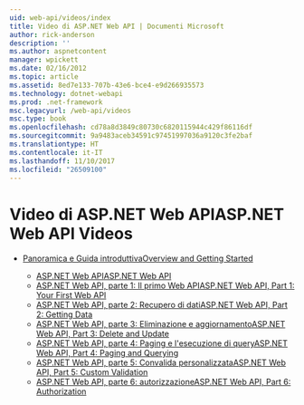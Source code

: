 ```yaml
---
uid: web-api/videos/index
title: Video di ASP.NET Web API | Documenti Microsoft
author: rick-anderson
description: ''
ms.author: aspnetcontent
manager: wpickett
ms.date: 02/16/2012
ms.topic: article
ms.assetid: 8ed7e133-707b-43e6-bce4-e9d266935573
ms.technology: dotnet-webapi
ms.prod: .net-framework
msc.legacyurl: /web-api/videos
msc.type: book
ms.openlocfilehash: cd78a8d3849c80730c6820115944c429f86116df
ms.sourcegitcommit: 9a9483aceb34591c97451997036a9120c3fe2baf
ms.translationtype: HT
ms.contentlocale: it-IT
ms.lasthandoff: 11/10/2017
ms.locfileid: "26509100"
---
```

<a name="aspnet-web-api-videos"></a><span data-ttu-id="6a853-102">Video di ASP.NET Web API</span><span class="sxs-lookup"><span data-stu-id="6a853-102">ASP.NET Web API Videos</span></span>
====================
- [<span data-ttu-id="6a853-103">Panoramica e Guida introduttiva</span><span class="sxs-lookup"><span data-stu-id="6a853-103">Overview and Getting Started</span></span>](getting-started/index.md)

    - [<span data-ttu-id="6a853-104">ASP.NET Web API</span><span class="sxs-lookup"><span data-stu-id="6a853-104">ASP.NET Web API</span></span>](getting-started/aspnet-web-api.md)
    - [<span data-ttu-id="6a853-105">ASP.NET Web API, parte 1: Il primo Web API</span><span class="sxs-lookup"><span data-stu-id="6a853-105">ASP.NET Web API, Part 1: Your First Web API</span></span>](getting-started/your-first-web-api.md)
    - [<span data-ttu-id="6a853-106">ASP.NET Web API, parte 2: Recupero di dati</span><span class="sxs-lookup"><span data-stu-id="6a853-106">ASP.NET Web API, Part 2: Getting Data</span></span>](getting-started/getting-data.md)
    - [<span data-ttu-id="6a853-107">ASP.NET Web API, parte 3: Eliminazione e aggiornamento</span><span class="sxs-lookup"><span data-stu-id="6a853-107">ASP.NET Web API, Part 3: Delete and Update</span></span>](getting-started/delete-and-update.md)
    - [<span data-ttu-id="6a853-108">ASP.NET Web API, parte 4: Paging e l'esecuzione di query</span><span class="sxs-lookup"><span data-stu-id="6a853-108">ASP.NET Web API, Part 4: Paging and Querying</span></span>](getting-started/paging-and-querying.md)
    - [<span data-ttu-id="6a853-109">ASP.NET Web API, parte 5: Convalida personalizzata</span><span class="sxs-lookup"><span data-stu-id="6a853-109">ASP.NET Web API, Part 5: Custom Validation</span></span>](getting-started/custom-validation.md)
    - [<span data-ttu-id="6a853-110">ASP.NET Web API, parte 6: autorizzazione</span><span class="sxs-lookup"><span data-stu-id="6a853-110">ASP.NET Web API, Part 6: Authorization</span></span>](getting-started/authorization.md)
